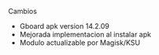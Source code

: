 Cambios

+ Gboard apk version 14.2.09
+ Mejorada implementacion al instalar apk
+ Modulo actualizable por Magisk/KSU
